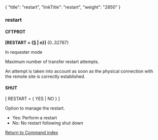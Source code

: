 {
    "title": "restart",
    "linkTitle": "restart",
    "weight": "2850"
}<span id="restart"></span>

### restart

#### CFTPROT

**\[RESTART =
{<u>5</u> | n}\]** {0..32767} 

In requester mode

Maximum number of transfer restart attempts.

An attempt is taken into account as soon as the physical connection
with the remote site is correctly established.

#### SHUT

\[ RESTART = { YES | NO } \]

Option to manage the restart.

-   Yes: Perform a restart
-   No: No restart following shut down

[Return to Command index](../../)

 
